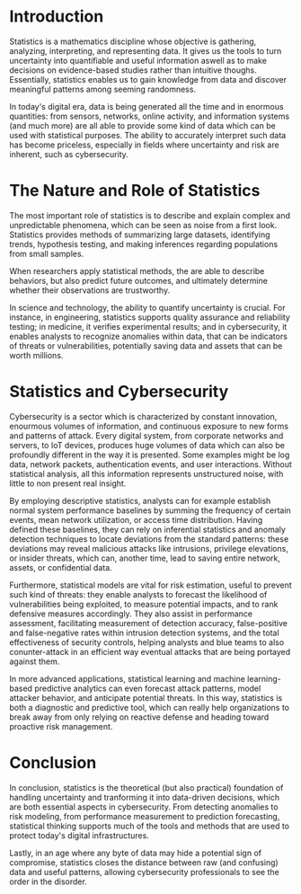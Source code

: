 # Introduction

Statistics is a mathematics discipline whose objective is gathering, analyzing, interpreting, and representing data. It gives us the tools to turn uncertainty into quantifiable and useful information aswell as to make decisions on evidence-based studies rather than intuitive thoughs. Essentially, statistics enables us to gain knowledge from data and discover meaningful patterns among seeming randomness.

In today's digital era, data is being generated all the time and in enormous quantities: from sensors, networks, online activity, and information systems (and much more) are all able to provide some kind of data which can be used with statistical purposes. The ability to accurately interpret such data has become priceless, especially in fields where uncertainty and risk are inherent, such as cybersecurity.



# The Nature and Role of Statistics

The most important role of statistics is to describe and explain complex and unpredictable phenomena, which can be seen as noise from a first look. Statistics provides methods of summarizing large datasets, identifying trends, hypothesis testing, and making inferences regarding populations from small samples.

When researchers apply statistical methods, the are able to describe behaviors, but also predict future outcomes, and ultimately determine whether their observations are trustworthy.

In science and technology, the ability to quantify uncertainty is crucial. For instance, in engineering, statistics supports quality assurance and reliability testing; in medicine, it verifies experimental results; and in cybersecurity, it enables analysts to recognize anomalies within data, that can be indicators of threats or vulnerabilities, potentially saving data and assets that can be worth millions.



# Statistics and Cybersecurity

Cybersecurity is a sector which is characterized by constant innovation, enourmous volumes of information, and continuous exposure to new forms and patterns of attack. Every digital system, from corporate networks and servers, to IoT devices, produces huge volumes of data which can also be profoundly different in the way it is presented. Some examples might be log data, network packets, authentication events, and user interactions. Without statistical analysis, all this information represents unstructured noise, with little to non present real insight.

By employing descriptive statistics, analysts can for example establish normal system performance baselines by summing the frequency of certain events, mean network utilization, or access time distribution. Having defined these baselines, they can rely on inferential statistics and anomaly detection techniques to locate deviations from the standard patterns: these deviations may reveal malicious attacks like intrusions, privilege elevations, or insider threats, which can, another time, lead to saving entire network, assets, or confidential data.

Furthermore, statistical models are vital for risk estimation, useful to prevent such kind of threats: they enable analysts to forecast the likelihood of vulnerabilities being exploited, to measure potential impacts, and to rank defensive measures accordingly. They also assist in performance assessment, facilitating measurement of detection accuracy, false-positive and false-negative rates within intrusion detection systems, and the total effectiveness of security controls, helping analysts and blue teams to also conunter-attack in an efficient way eventual attacks that are being portayed against them.

In more advanced applications, statistical learning and machine learning-based predictive analytics can even forecast attack patterns, model attacker behavior, and anticipate potential threats. In this way, statistics is both a diagnostic and predictive tool, which can really help organizations to break away from only relying on reactive defense and heading toward proactive risk management.



# Conclusion

In conclusion, statistics is the theoretical (but also practical) foundation of handling uncertainty and tranforming it into data-driven decisions, which are both essential aspects in cybersecurity. From detecting anomalies to risk modeling, from performance measurement to prediction forecasting, statistical thinking supports much of the tools and methods that are used to protect today's digital infrastructures.

Lastly, in an age where any byte of data may hide a potential sign of compromise, statistics closes the distance between raw (and confusing) data and useful patterns, allowing cybersecurity professionals to see the order in the disorder.
